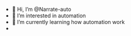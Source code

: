- 👋 Hi, I’m @Narrate-auto
- 👀 I’m interested in automation
- 🌱 I’m currently learning how automation work
-
<!---
Narrate-auto/Narrate-auto is a ✨ special ✨ repository because its `README.md` (this file) appears on your GitHub profile.
You can click the Preview link to take a look at your changes.
--->
